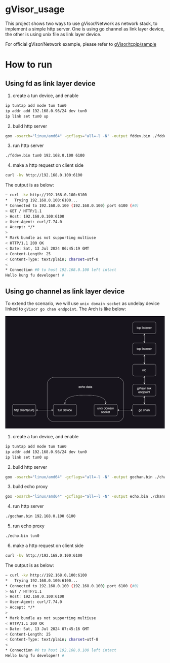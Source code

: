 # gVisor_usage

This project shows two ways to use gVisor/Network as network stack, to implement a simple http server. One is using go channel as link layer device, the other is using unix file as link layer device.

For official gVisor/Network example, please refer to [gVisor/tcpip/sample](https://github.com/google/gvisor/tree/master/pkg/tcpip/sample)

# How to run

## Using fd as link layer device

1. create a tun device, and enable

```bash
ip tuntap add mode tun tun0
ip addr add 192.168.0.96/24 dev tun0
ip link set tun0 up
```

2. build http server

```bash
gox -osarch="linux/amd64" -gcflags="all=-l -N" -output fddev.bin ./fddev
```

3. run http server

```bash
./fddev.bin tun0 192.168.0.100 6100
```

4. make a http request on client side

```bash
curl -kv http://192.168.0.100:6100
```

The output is as below:

```bash
~ curl -kv http://192.168.0.100:6100
*   Trying 192.168.0.100:6100...
* Connected to 192.168.0.100 (192.168.0.100) port 6100 (#0)
> GET / HTTP/1.1
> Host: 192.168.0.100:6100
> User-Agent: curl/7.74.0
> Accept: */*
>
* Mark bundle as not supporting multiuse
< HTTP/1.1 200 OK
< Date: Sat, 13 Jul 2024 06:45:19 GMT
< Content-Length: 25
< Content-Type: text/plain; charset=utf-8
<
* Connection #0 to host 192.168.0.100 left intact
Hello kung fu developer! #
```

## Using go channel as link layer device

To extend the scenario, we will use `unix domain socket` as undelay device linked to `gVisor go chan endpoint`. The Arch is like below:

![go-chan-arch](https://github.com/brickzzhang/gVisor-usage/blob/main/go-chan-arch.png)

1. create a tun device, and enable

```bash
ip tuntap add mode tun tun0
ip addr add 192.168.0.96/24 dev tun0
ip link set tun0 up
```

2. build http server

```bash
gox -osarch="linux/amd64" -gcflags="all=-l -N" -output gochan.bin ./chandev/gvisorhttp
```

3. build echo proxy

```bash
gox -osarch="linux/amd64" -gcflags="all=-l -N" -output echo.bin ./chandev/echo
```

4. run http server

```bash
./gochan.bin 192.168.0.100 6100
```

5. run echo proxy

```bash
./echo.bin tun0
```

6. make a http request on client side

```bash
curl -kv http://192.168.0.100:6100
```

The output is as below:

```bash
~ curl -kv http://192.168.0.100:6100
*   Trying 192.168.0.100:6100...
* Connected to 192.168.0.100 (192.168.0.100) port 6100 (#0)
> GET / HTTP/1.1
> Host: 192.168.0.100:6100
> User-Agent: curl/7.74.0
> Accept: */*
>
* Mark bundle as not supporting multiuse
< HTTP/1.1 200 OK
< Date: Sat, 13 Jul 2024 07:45:16 GMT
< Content-Length: 25
< Content-Type: text/plain; charset=utf-8
<
* Connection #0 to host 192.168.0.100 left intact
Hello kung fu developer! #
```
